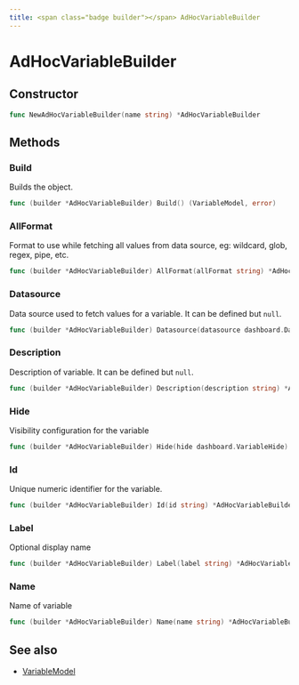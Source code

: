 ```yaml
---
title: <span class="badge builder"></span> AdHocVariableBuilder
---
```

# <span class="badge builder"></span> AdHocVariableBuilder

## Constructor

```go
func NewAdHocVariableBuilder(name string) *AdHocVariableBuilder
```
## Methods

### <span class="badge object-method"></span> Build

Builds the object.

```go
func (builder *AdHocVariableBuilder) Build() (VariableModel, error)
```

### <span class="badge object-method"></span> AllFormat

Format to use while fetching all values from data source, eg: wildcard, glob, regex, pipe, etc.

```go
func (builder *AdHocVariableBuilder) AllFormat(allFormat string) *AdHocVariableBuilder
```

### <span class="badge object-method"></span> Datasource

Data source used to fetch values for a variable. It can be defined but `null`.

```go
func (builder *AdHocVariableBuilder) Datasource(datasource dashboard.DataSourceRef) *AdHocVariableBuilder
```

### <span class="badge object-method"></span> Description

Description of variable. It can be defined but `null`.

```go
func (builder *AdHocVariableBuilder) Description(description string) *AdHocVariableBuilder
```

### <span class="badge object-method"></span> Hide

Visibility configuration for the variable

```go
func (builder *AdHocVariableBuilder) Hide(hide dashboard.VariableHide) *AdHocVariableBuilder
```

### <span class="badge object-method"></span> Id

Unique numeric identifier for the variable.

```go
func (builder *AdHocVariableBuilder) Id(id string) *AdHocVariableBuilder
```

### <span class="badge object-method"></span> Label

Optional display name

```go
func (builder *AdHocVariableBuilder) Label(label string) *AdHocVariableBuilder
```

### <span class="badge object-method"></span> Name

Name of variable

```go
func (builder *AdHocVariableBuilder) Name(name string) *AdHocVariableBuilder
```

## See also

 * <span class="badge object-type-struct"></span> [VariableModel](./object-VariableModel.md)
